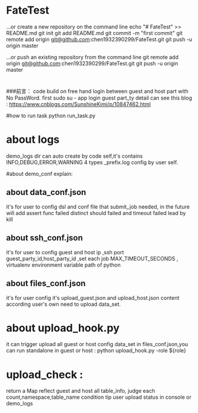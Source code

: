 # FateTest
…or create a new repository on the command line
echo "# FateTest" >> README.md
git init
git add README.md
git commit -m "first commit"
git remote add origin git@github.com:chen1932390299/FateTest.git
git push -u origin master
                
…or push an existing repository from the command line
git remote add origin git@github.com:chen1932390299/FateTest.git
git push -u origin master

#
###前言：
code build on free hand login between guest and host part with No PassWord.
first sudo su - app  login guest part_ty
detail can see this blog : https://www.cnblogs.com/SunshineKimi/p/10847462.html

#how to run task 
python  run_task.py 

# about logs 
demo_logs dir can auto create by code self,it's contains
INFO,DEBUG,ERROR,WARNING 4 types _prefix.log config by user self.

#about demo_conf explain:
## about data_conf.json
it's for user to config dsl and conf file that submit_job needed,
in the future will add assert func failed distinct should failed and timeout failed lead by  kill  

## about ssh_conf.json 
it's for user to config guest and host ip ,ssh port 
guest_party_id,host_party_id ,set each job MAX_TIMEOUT_SECONDS ,
virtualenv environment variable path of python  

## about files_conf.json 
it's for user config it's upload_guest.json and upload_host.json content
according user's own need to upload data_set.

# about upload_hook.py
it can trigger upload all guest or host config data_set in files_conf.json,you can run standalone in guest or host :
python upload_hook.py -role ${role}

# upload_check :
return a Map reflect guest and host all table_info, judge each count,namespace,table_name
condition tip user upload status in console or demo_logs